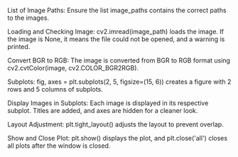 List of Image Paths:
Ensure the list image_paths contains the correct paths to the images.

Loading and Checking Image:
cv2.imread(image_path) loads the image. If the image is None, it means the file could not be opened, and a warning is printed.

Convert BGR to RGB:
The image is converted from BGR to RGB format using cv2.cvtColor(image, cv2.COLOR_BGR2RGB).

Subplots:
fig, axes = plt.subplots(2, 5, figsize=(15, 6)) creates a figure with 2 rows and 5 columns of subplots.

Display Images in Subplots:
Each image is displayed in its respective subplot. Titles are added, and axes are hidden for a cleaner look.

Layout Adjustment:
plt.tight_layout() adjusts the layout to prevent overlap.

Show and Close Plot:
plt.show() displays the plot, and plt.close('all') closes all plots after the window is closed.